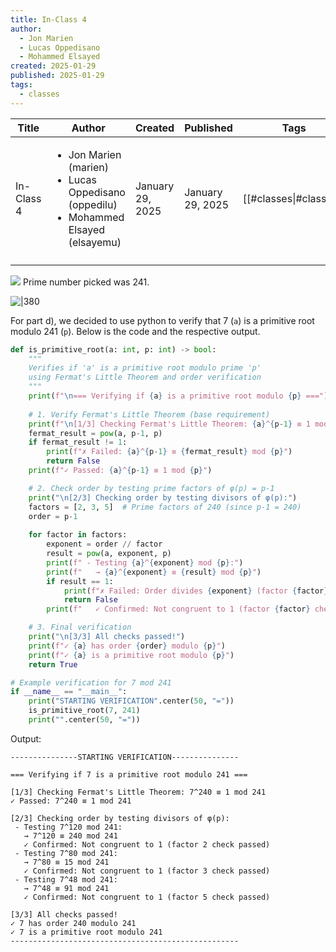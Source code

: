```yaml
---
title: In-Class 4
author:
  - Jon Marien
  - Lucas Oppedisano
  - Mohammed Elsayed
created: 2025-01-29
published: 2025-01-29
tags:
  - classes
---
```


| Title      | Author                                                                                                        | Created          | Published        | Tags                   |
| ---------- | ------------------------------------------------------------------------------------------------------------- | ---------------- | ---------------- | ---------------------- |
| In-Class 4 | <ul><li>Jon Marien (marien)</li><li>Lucas Oppedisano (oppedilu)</li><li>Mohammed Elsayed (elsayemu)</li></ul> | January 29, 2025 | January 29, 2025 | [[#classes\|#classes]] |
|            |                                                                                                               |                  |                  |                        |

 ![](In-Class%204-January-29th-2025-09-34-31.webp)
Prime number picked was 241. 

![|380](In-Class%204-January-29th-2025-09-35-30.webp)

For part d), we decided to use python to verify that 7 (`a`) is a primitive root modulo 241 (`p`).
Below is the code and the respective output.
```python
def is_primitive_root(a: int, p: int) -> bool:
    """
    Verifies if 'a' is a primitive root modulo prime 'p'
    using Fermat's Little Theorem and order verification
    """
    print(f"\n=== Verifying if {a} is a primitive root modulo {p} ===")
    
    # 1. Verify Fermat's Little Theorem (base requirement)
    print(f"\n[1/3] Checking Fermat's Little Theorem: {a}^{p-1} ≡ 1 mod {p}")
    fermat_result = pow(a, p-1, p)
    if fermat_result != 1:
        print(f"✗ Failed: {a}^{p-1} ≡ {fermat_result} mod {p}")
        return False
    print(f"✓ Passed: {a}^{p-1} ≡ 1 mod {p}")

    # 2. Check order by testing prime factors of φ(p) = p-1
    print("\n[2/3] Checking order by testing divisors of φ(p):")
    factors = [2, 3, 5]  # Prime factors of 240 (since p-1 = 240)
    order = p-1
    
    for factor in factors:
        exponent = order // factor
        result = pow(a, exponent, p)
        print(f" - Testing {a}^{exponent} mod {p}:")
        print(f"   → {a}^{exponent} ≡ {result} mod {p}")
        if result == 1:
            print(f"✗ Failed: Order divides {exponent} (factor {factor})")
            return False
        print(f"   ✓ Confirmed: Not congruent to 1 (factor {factor} check passed)")

    # 3. Final verification
    print("\n[3/3] All checks passed!")
    print(f"✓ {a} has order {order} modulo {p}")
    print(f"✓ {a} is a primitive root modulo {p}")
    return True

# Example verification for 7 mod 241
if __name__ == "__main__":
    print("STARTING VERIFICATION".center(50, "="))
    is_primitive_root(7, 241)
    print("".center(50, "="))
```

Output:
```Sample Output:
---------------STARTING VERIFICATION---------------

=== Verifying if 7 is a primitive root modulo 241 ===

[1/3] Checking Fermat's Little Theorem: 7^240 ≡ 1 mod 241
✓ Passed: 7^240 ≡ 1 mod 241

[2/3] Checking order by testing divisors of φ(p):
 - Testing 7^120 mod 241:
   → 7^120 ≡ 240 mod 241
   ✓ Confirmed: Not congruent to 1 (factor 2 check passed)
 - Testing 7^80 mod 241:
   → 7^80 ≡ 15 mod 241
   ✓ Confirmed: Not congruent to 1 (factor 3 check passed)
 - Testing 7^48 mod 241:
   → 7^48 ≡ 91 mod 241
   ✓ Confirmed: Not congruent to 1 (factor 5 check passed)

[3/3] All checks passed!
✓ 7 has order 240 modulo 241
✓ 7 is a primitive root modulo 241
---------------------------------------------------
```